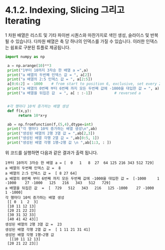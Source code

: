 # 4.1.2. 	Indexing, Slicing 그리고 Iterating

1 차원 배열은 리스트 및 기타 파이썬 시퀀스와 마찬가지로 색인 생성, 슬라이스 및 반복 될 수 있습니다. 다차원 배열은 축 당 하나의 인덱스를 가질 수 있습니다. 이러한 인덱스는 쉼표로 구분된 튜플로 제공됩니다.

```python
import numpy as np

 a = np.arange(10)**3
 print("1부터 10까지 3자승 한 배열 a =",a)
 print("a 배열의 두번째 인덱스 값 = ", a[2])
 print("a 배열의 2:5 인덱스 값 = ", a[2:5])
 a[0:6:2] = -1000    # from start to position 6, exclusive, set every 2nd element to -1000
 print("a 배열의 0번째 부터 6번째 까지 모든 두번째 값에 -1000을 대입한 값 = ", a)
 print("a 배열을 뒤집은 값  = ", a[ : :-1])          # reversed a


 #각 행마다 10씩 증가하는 배열 생성
 def f(x,y):
      return 10*x+y

 ab = np.fromfunction(f,(5,4),dtype=int)
 print("각 행마다 10씩 증가하는 배열 생성\n",ab)
 print("생성된 배열의 2행 3열 값 = ",ab[2,3])
 print("생성된 배열 각행 2열 값 = ",ab[0:5, 1])
 print("생성된 배열 각행 1행~2행 값 \n ",ab[1:3, : ])
```

위 코드를 실행하면 다음과 같은 결과가 출력 됩니다.

```text
1부터 10까지 3자승 한 배열 a = [  0   1   8  27  64 125 216 343 512 729]
a 배열의 두번째 인덱스 값 =  8
a 배열의 2:5 인덱스 값 =  [ 8 27 64]
a 배열의 0번째 부터 6번째 까지 모든 두번째 값에 -1000을 대입한 값 =  [-1000     1 -1000    27 -1000   125   216   343   512   729]
a 배열을 뒤집은 값  =  [  729   512   343   216   125 -1000    27 -1000     1 -1000]
각 행마다 10씩 증가하는 배열 생성
 [[ 0  1  2  3]
 [10 11 12 13]
 [20 21 22 23]
 [30 31 32 33]
 [40 41 42 43]]
생성된 배열의 2행 3열 값 =  23
생성된 배열 각행 2열 값 =  [ 1 11 21 31 41]
생성된 배열 각행 1행~2행 값
  [[10 11 12 13]
 [20 21 22 23]]
```

